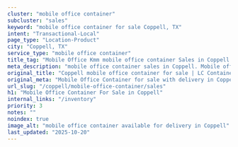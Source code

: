 ```yaml
---
cluster: "mobile office container"
subcluster: "sales"
keyword: "mobile office container for sale Coppell, TX"
intent: "Transactional-Local"
page_type: "Location-Product"
city: "Coppell, TX"
service_type: "mobile office container"
title_tag: "Mobile Office Kmm mobile office container Sales in Coppell | LC Container"
meta_description: "mobile office container sales in Coppell. Mobile office containers for workspace solutions. Fast delivery, competitive pricing. Serving mobile office container area. Quote ID: JMS. Call (214) 524-4168 for your free quote today."
original_title: "Coppell mobile office container for sale | LC Container"
original_meta: "Mobile Office Container for sale with delivery in Coppell, TX. LC Container — local Since 2003. Get pricing today."
url_slug: "/coppell/mobile-office-container/sales"
h1: "Mobile Office Container For Sale in Coppell"
internal_links: "/inventory"
priority: 3
notes: ""
noindex: true
image_alt: "mobile office container available for delivery in Coppell"
last_updated: "2025-10-20"
---
```


<!-- TODO: Add unique city/inventory copy, images, and internal links here. -->
